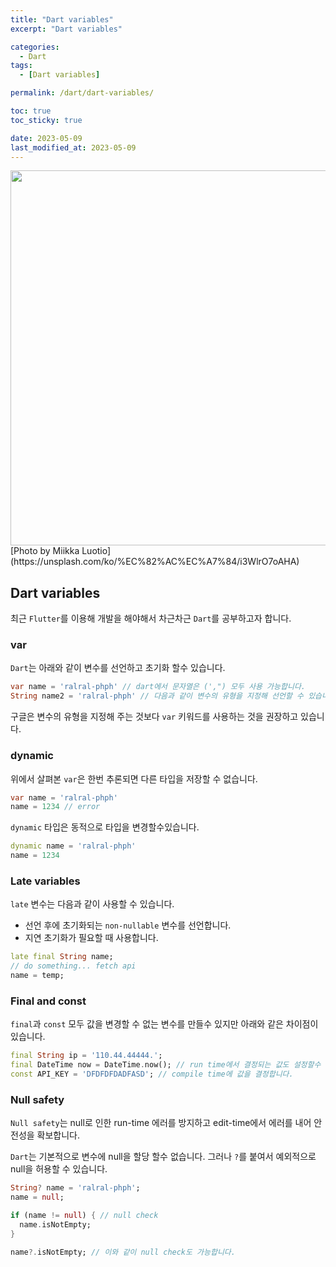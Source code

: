 ```yaml
---
title: "Dart variables"
excerpt: "Dart variables"

categories:
  - Dart
tags:
  - [Dart variables]

permalink: /dart/dart-variables/

toc: true
toc_sticky: true

date: 2023-05-09
last_modified_at: 2023-05-09
---
```

<img src="/assets/images/posts_img/dart/miikka-luotio-i3WlrO7oAHA-unsplash.jpg" width="600">
[Photo by Miikka Luotio](https://unsplash.com/ko/%EC%82%AC%EC%A7%84/i3WlrO7oAHA)  
  
  


## Dart variables
최근 `Flutter`를 이용해 개발을 해야해서 차근차근 `Dart`를 공부하고자 합니다.   
   
### var
 
 `Dart`는 아래와 같이 변수를 선언하고 초기화 할수 있습니다. 
 
 ``` dart
 var name = 'ralral-phph' // dart에서 문자열은 (',") 모두 사용 가능합니다.
 String name2 = 'ralral-phph' // 다음과 같이 변수의 유형을 지정해 선언할 수 있습니다. 
 
 ```
 
구글은 변수의 유형을 지정해 주는 것보다 `var` 키워드를 사용하는 것을 권장하고 있습니다. 
  
  

### dynamic

위에서 살펴본 `var`은 한번 추론되면 다른 타입을 저장할 수 없습니다. 

``` dart
var name = 'ralral-phph'
name = 1234 // error
```

`dynamic` 타입은 동적으로 타입을 변경할수있습니다. 

```dart
dynamic name = 'ralral-phph'
name = 1234 
```
  
  
### Late variables

`late` 변수는 다음과 같이 사용할 수 있습니다. 
- 선언 후에 초기화되는 `non-nullable` 변수를 선언합니다.
- 지연 초기화가 필요할 때 사용합니다. 

``` dart 
late final String name; 
// do something... fetch api 
name = temp;
```

### Final and const
`final`과 `const` 모두 값을 변경할 수 없는 변수를 만들수 있지만 아래와 같은 차이점이 있습니다.

``` dart
final String ip = '110.44.44444.'; 
final DateTime now = DateTime.now(); // run time에서 결정되는 값도 설정할수 있어요
const API_KEY = 'DFDFDFDADFASD'; // compile time에 값을 결정합니다.
```
  
  
### Null safety
`Null safety`는 null로 인한 run-time 에러를 방지하고 edit-time에서 에러를 내어 안전성을 확보합니다.  

`Dart`는 기본적으로 변수에 null을 할당 할수 없습니다. 그러나 `?`를 붙여서 예외적으로 null을 허용할 수 있습니다.

``` dart
String? name = 'ralral-phph';
name = null;

if (name != null) { // null check
  name.isNotEmpty;
}

name?.isNotEmpty; // 이와 같이 null check도 가능합니다.
```
